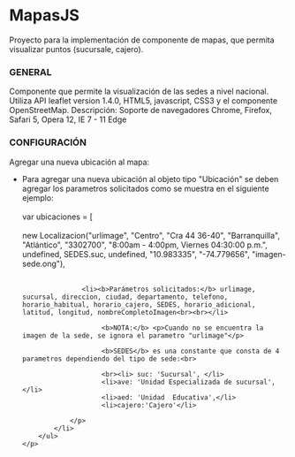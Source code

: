 # MapasJS
Proyecto para la implementación de componente de mapas, que permita visualizar puntos (sucursale, cajero).
<!DOCTYPE html>
<html>
<head>
    <meta name="author" content="Dirección de Innovación y Tecnología - Banco Pichincha Colombia"> 
	<meta charset= "UTF-8">
    <title>Mapa Sedes</title>
</head>
    <h3>GENERAL</h3>
<p>Componente que permite la visualización de las sedes a nivel nacional. Utiliza API leaflet version 1.4.0, HTML5, javascript, CSS3 y el componente OpenStreetMap. 
	Descripción: Soporte de navegadores Chrome, Firefox, Safari 5, Opera 12, IE 7 - 11 Edge
	</p>
    <h3>CONFIGURACIÓN</h3>
    <p>Agregar una nueva ubicación al mapa:  
        <ul>
            <li><p>Para agregar una nueva ubicación al objeto tipo "Ubicación" se deben agregar los parametros solicitados como se muestra en el siguiente ejemplo:<br><br>   
                var ubicaciones = [ <br><br>
                new Localizacion("urlimage", "Centro", "Cra 44 36-40", "Barranquilla", "Atlántico", "3302700", "8:00am - 4:00pm, Viernes 04:30:00 p.m.", undefined, SEDES.suc, undefined, "10.983335", "-74.779656", "imagen-sede.ong"),<br><br>
                   
				   <li><b>Parámetros solicitados:</b> urlimage, sucursal, direccion, ciudad, departamento, telefono, horario_habitual, horario_cajero, SEDES, horario_adicional, latitud, longitud, nombreCompletoImagen<br><br></li>
                        
						<b>NOTA:</b> <p>Cuando no se encuentra la imagen de la sede, se ignora el parametro "urlimage"</p>
						
						<b>SEDES</b> es una constante que consta de 4 parametros dependiendo del tipo de sede:<br>
                        
						<br><li> suc: 'Sucursal', </li>
                        <li>ave: 'Unidad Especializada de sucursal',</li>     
                        <li>aed: 'Unidad  Educativa',</li>    
                        <li>cajero:'Cajero'</li>   
                
				</p>
            </li>
        </ul>
    </p>
</html>